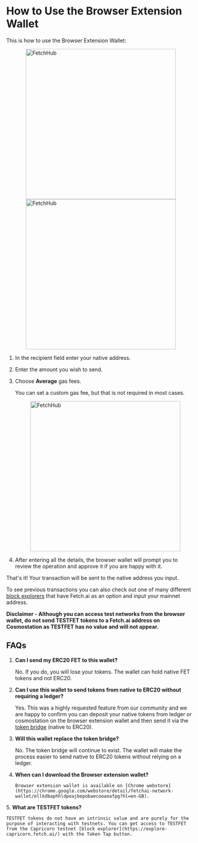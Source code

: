 



# How to Use the Browser Extension Wallet

This is how to use the Browser Extension Wallet:

<img src="../images/browser_wallet.png" alt="FetchHub" class="center" style="display: block; margin-left: auto; margin-right: auto; width: 400px">
    
<img src="../images/fetchhub.png" alt="FetchHub" class="center" style="display: block; margin-left: auto; margin-right: auto; width: 400px">

1. In the recipient field enter your native address.
2. Enter the amount you wish to send.
3. Choose **Average** gas fees.

    You can set a custom gas fee, but that is not required in most cases.

    <img src="../images/fetchhub2.png" alt="FetchHub" class="center" style="display: block; margin-left: auto; margin-right: auto; width: 400px">

4. After entering all the details, the browser wallet will prompt you to review the operation and approve it if you are happy with it.

That's it! Your transaction will be sent to the native address you input.

To see previous transactions you can also check out one of many different [block explorers](https://explore-fetchhub.fetch.ai/account/fetch1c2wlfqn6eqqknpwcr0na43m9k6hux94dp6fx4y) that have Fetch.ai as an option and input your mainnet address.

**Disclaimer - Although you can access test networks from the browser wallet, do not send TESTFET tokens to a Fetch.ai address on Cosmostation as TESTFET has no value and will not appear.**


## **FAQs**



1. **Can I send my ERC20 FET to this wallet?**

    No. If you do, you will lose your tokens. The wallet can hold native FET tokens and not ERC20.

2. **Can I use this wallet to send tokens from native to ERC20 without requiring a ledger?**

    Yes. This was a highly requested feature from our community and we are happy to confirm you can deposit your native tokens from ledger or cosmostation on the     browser extension wallet and then send it via the [token bridge](https://token-bridge.fetch.ai/) (native to ERC20).

3. **Will this wallet replace the token bridge?**

    No. The token bridge will continue to exist. The wallet will make the process easier to send native to ERC20 tokens without relying on a ledger.

4. **When can I download the Browser extension wallet?**

       Browser extension wallet is available on [Chrome webstore](https://chrome.google.com/webstore/detail/fetchai-network-wallet/ellkdbaphhldpeajbepobaecooaoafpg?hl=en-GB).

5\. **What are TESTFET tokens?**

    TESTFET tokens do not have an intrinsic value and are purely for the purpose of interacting with testnets. You can get access to TESTFET from the Capricorn testnet [block explorer](https://explore-capricorn.fetch.ai/) with the Token Tap button.
